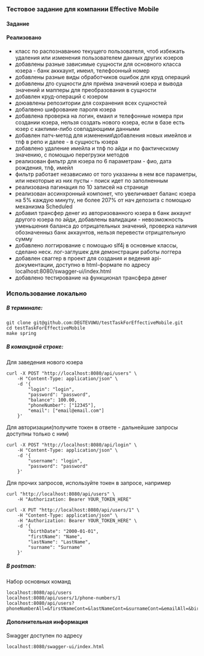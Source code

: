 ### Тестовое задание для компании Effective Mobile

#### Задание

#### Реализовано 
- класс по распознаванию текущего пользователя, чтоб избежать удаления или изменения пользователем данных других юзеров
- добавлены разные зависимые сущности для основного класса юзера - банк акккаунт, имеил, телефоонный номер
- добавлены разные виды обработчиков ошибок для круд операций
- добавлены дто сущности для приёма значений юзера и вывода значений и мапперы для преобразования в сущности
- добавлен круд-операций с юзером
- доюавлены репозитории для сохранения всех сущностей
- добалвено шифрование пароля юзера
- добавлена проверка на логин, емаил и телефонные номера при создании юзера, нельзя создать нового юзера, если в базе есть юзер с какпими-либо совпадающими данными 
- добавлен патч-метод для изменения\добавления новых имейлов и тлф в репо и далее - в сущность юзера 
- добавлено удаление имейла и тлф по айди и по фактическому значению, с помощью перегрузки методов
- реализован фильтр для юзера по 6 параметрам - фио, дата рождения, тлф, имейл
- фильтр работает независимо от того указанны в нем все параметры, или некоторые из них пусты - поиск идет по заполненным
- реализована пагинация по 10 записей на странице
- реализован ассинхронный компонет, что увеличивает баланс юзера на 5% каждую минуту, не более 207% от нач депозита с помощью механизма Scheduled
- добавил трансфер денег из авторизованного юзера в банк аккаунт другого юзера по айди, добавлены валидации - невозможность уменьшения баланса до отрицательных значений, проверка наличия обозначенныз банк аккаунтов, нельзя перевести отрицательную сумму
- добавлено логгирование с помощью slf4j в основные классы, сделано неск. лог-заглушек для демонстрации работы логгера
- добавлен сваггер в проект для создания и ведения api-документации, доступно в html-формате по адресу localhost:8080/swagger-ui/index.html
- добавлено тестирование на функционал трансфера денег


### Использование локально ###
##### В терминале: #####
```
git clone git@github.com:DEGTEVUWU/testTaskForEffectiveMobile.git
cd testTaskForEffectiveMobile
make spring 
```
##### В командной строке: #####
Для заведения нового юзера
```
curl -X POST "http://localhost:8080/api/users" \
    -H "Content-Type: application/json" \
    -d '{
        "login": "login",
        "password": "password",
        "balance": 100.00,
        "phoneNumber": ["12345"],
        "email": ["email@email.com"]
    }'
```
Для авторизации(получите токен в ответе - дальнейшие запросы доступны только с ним)
```
curl -X POST "http://localhost:8080/api/login" \
    -H "Content-Type: application/json" \
    -d '{
        "username": "login",
        "password": "password"
    }'
```
Для прочих запросов, используйте токен в запросе, например
```
curl "http://localhost:8080/api/users" \
    -H "Authorization: Bearer YOUR_TOKEN_HERE"
    
curl -X PUT "http://localhost:8080/api/users/1" \
    -H "Content-Type: application/json" \
    -H "Authorization: Bearer YOUR_TOKEN_HERE" \
    -d '{
        "birthDate": "2000-01-01",
        "firstName": "Name",
        "lastName": "LastName",
        "surname": "Surname"
    }'
```
##### В postman: #####
Набор основных команд
``` 
localhost:8080/api/users
localhost:8080/api/users/1/phone-numbers/1
localhost:8080/api/users?phoneNumberAll=&firstNameCont=&lastNameCont=&surnameCont=&emailAll=&birthDateGt=&pageNumber=1
```

#### Дополнительная информация
Swagger доступен по адресу
``` 
localhost:8080/swagger-ui/index.html
```
